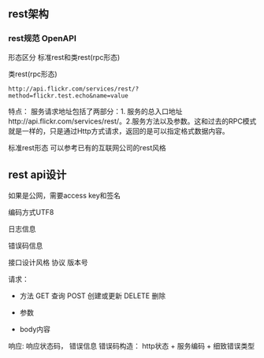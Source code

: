 ## rest架构

### rest规范 OpenAPI

形态区分 标准rest和类rest(rpc形态)

类rest(rpc形态)
```
http://api.flickr.com/services/rest/?method=flickr.test.echo&name=value

```
特点：
服务请求地址包括了两部分：1. 服务的总入口地址http://api.flickr.com/services/rest/。2.服务方法以及参数。这和过去的RPC模式就是一样的，只是通过Http方式请求，返回的是可以指定格式数据内容。

标准rest形态
可以参考已有的互联网公司的rest风格


## rest api设计

如果是公网，需要access key和签名

编码方式UTF8

日志信息

错误码信息

接口设计风格
协议
版本号

请求：
- 方法
GET 查询
POST 创建或更新
DELETE 删除
- 参数

- body内容



响应:
响应状态码， 错误信息
错误码构造： http状态 + 服务编码 + 细致错误类型



